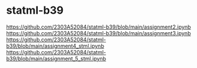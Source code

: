 # statml-b39
https://github.com/2303A52084/statml-b39/blob/main/assignment2.ipynb
https://github.com/2303A52084/statml-b39/blob/main/assignment3.ipynb
https://github.com/2303A52084/statml-b39/blob/main/assignment4_stml.ipynb
https://github.com/2303A52084/statml-b39/blob/main/assignment_5_stml.ipynb

